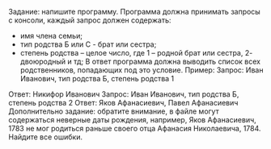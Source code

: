 Задание: напишите программу. Программа должна принимать запросы с консоли, каждый запрос
должен содержать:
- имя члена семьи;
- тип родства Б или С - брат или сестра;
- степень родства – целое число, где 1 – родной брат или сестра, 2- двоюродный и тд;
В ответ программа должна выводить список всех родственников, попадающих под это условие.
Пример:
Запрос: Иван Иванович, тип родства Б, степень родства 1

Ответ: Никифор Иванович
Запрос: Иван Иванович, тип родства Б, степень родства 2
Ответ: Яков Афанасиевич, Павел Афанасиевич
Дополнительно задание: обратите внимание, в файле могут содержаться неверные даты
рождения, например, Яков Афанасиевич, 1783 не мог родиться раньше своего отца Афанасия
Николаевича, 1784. Найдите все ошибки.
